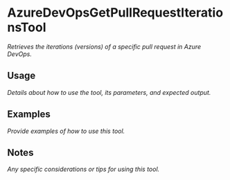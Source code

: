 ﻿# AzureDevOpsGetPullRequestIterationsTool

*Retrieves the iterations (versions) of a specific pull request in Azure DevOps.*

## Usage

*Details about how to use the tool, its parameters, and expected output.*

## Examples

*Provide examples of how to use this tool.*

## Notes

*Any specific considerations or tips for using this tool.*
